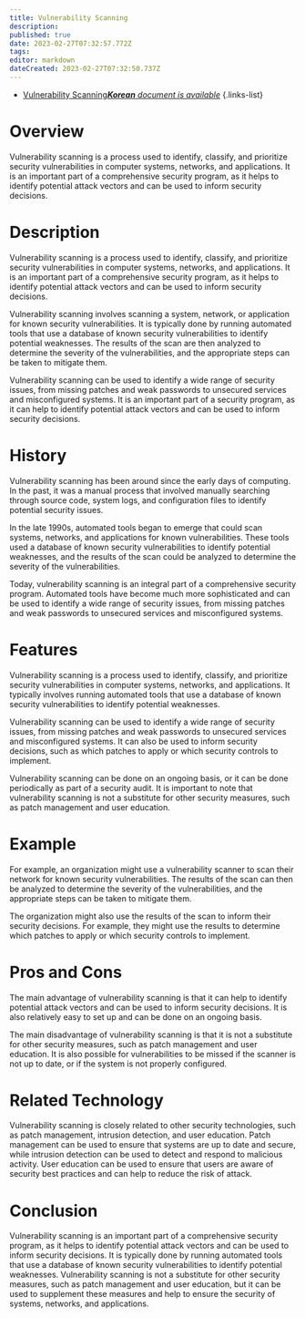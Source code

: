 ```yaml
---
title: Vulnerability Scanning
description: 
published: true
date: 2023-02-27T07:32:57.772Z
tags: 
editor: markdown
dateCreated: 2023-02-27T07:32:50.737Z
---
```


- [Vulnerability Scanning***Korean** document is available*](/ko/Knowledge-base/Dictionary/vulnerability-scanning)
{.links-list}


# Overview
Vulnerability scanning is a process used to identify, classify, and prioritize security vulnerabilities in computer systems, networks, and applications. It is an important part of a comprehensive security program, as it helps to identify potential attack vectors and can be used to inform security decisions.

# Description
Vulnerability scanning is a process used to identify, classify, and prioritize security vulnerabilities in computer systems, networks, and applications. It is an important part of a comprehensive security program, as it helps to identify potential attack vectors and can be used to inform security decisions.

Vulnerability scanning involves scanning a system, network, or application for known security vulnerabilities. It is typically done by running automated tools that use a database of known security vulnerabilities to identify potential weaknesses. The results of the scan are then analyzed to determine the severity of the vulnerabilities, and the appropriate steps can be taken to mitigate them.

Vulnerability scanning can be used to identify a wide range of security issues, from missing patches and weak passwords to unsecured services and misconfigured systems. It is an important part of a security program, as it can help to identify potential attack vectors and can be used to inform security decisions.

# History
Vulnerability scanning has been around since the early days of computing. In the past, it was a manual process that involved manually searching through source code, system logs, and configuration files to identify potential security issues.

In the late 1990s, automated tools began to emerge that could scan systems, networks, and applications for known vulnerabilities. These tools used a database of known security vulnerabilities to identify potential weaknesses, and the results of the scan could be analyzed to determine the severity of the vulnerabilities.

Today, vulnerability scanning is an integral part of a comprehensive security program. Automated tools have become much more sophisticated and can be used to identify a wide range of security issues, from missing patches and weak passwords to unsecured services and misconfigured systems.

# Features
Vulnerability scanning is a process used to identify, classify, and prioritize security vulnerabilities in computer systems, networks, and applications. It typically involves running automated tools that use a database of known security vulnerabilities to identify potential weaknesses.

Vulnerability scanning can be used to identify a wide range of security issues, from missing patches and weak passwords to unsecured services and misconfigured systems. It can also be used to inform security decisions, such as which patches to apply or which security controls to implement.

Vulnerability scanning can be done on an ongoing basis, or it can be done periodically as part of a security audit. It is important to note that vulnerability scanning is not a substitute for other security measures, such as patch management and user education.

# Example
For example, an organization might use a vulnerability scanner to scan their network for known security vulnerabilities. The results of the scan can then be analyzed to determine the severity of the vulnerabilities, and the appropriate steps can be taken to mitigate them.

The organization might also use the results of the scan to inform their security decisions. For example, they might use the results to determine which patches to apply or which security controls to implement.

# Pros and Cons
The main advantage of vulnerability scanning is that it can help to identify potential attack vectors and can be used to inform security decisions. It is also relatively easy to set up and can be done on an ongoing basis.

The main disadvantage of vulnerability scanning is that it is not a substitute for other security measures, such as patch management and user education. It is also possible for vulnerabilities to be missed if the scanner is not up to date, or if the system is not properly configured.

# Related Technology
Vulnerability scanning is closely related to other security technologies, such as patch management, intrusion detection, and user education. Patch management can be used to ensure that systems are up to date and secure, while intrusion detection can be used to detect and respond to malicious activity. User education can be used to ensure that users are aware of security best practices and can help to reduce the risk of attack.

# Conclusion
Vulnerability scanning is an important part of a comprehensive security program, as it helps to identify potential attack vectors and can be used to inform security decisions. It is typically done by running automated tools that use a database of known security vulnerabilities to identify potential weaknesses. Vulnerability scanning is not a substitute for other security measures, such as patch management and user education, but it can be used to supplement these measures and help to ensure the security of systems, networks, and applications.